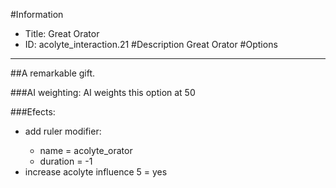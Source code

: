 #Information
 - Title: Great Orator
 - ID: acolyte_interaction.21
#Description
Great Orator
#Options

___
##A remarkable gift.

###AI weighting:
AI weights this option at 50


###Efects:<ul><li>add ruler modifier:</li><ul><li>name = acolyte_orator</li><li>duration = -1</li></ul><li>increase acolyte influence 5 = yes</li></ul>

